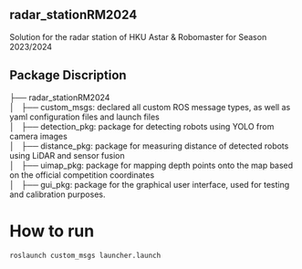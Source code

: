 ## radar_stationRM2024
Solution for the radar station of HKU Astar &amp; Robomaster for Season 2023/2024

## Package Discription
├── radar_stationRM2024   
│   ├── custom_msgs: declared all custom ROS message types, as well as yaml configuration files and launch files   
│   ├── detection_pkg: package for detecting robots using YOLO from camera images   
│   ├── distance_pkg: package for measuring distance of detected robots using LiDAR and sensor fusion   
│   ├── uimap_pkg: package for mapping depth points onto the map based on the official competition coordinates   
│   ├── gui_pkg: package for the graphical user interface, used for testing and calibration purposes.


# How to run

```
roslaunch custom_msgs launcher.launch
```

